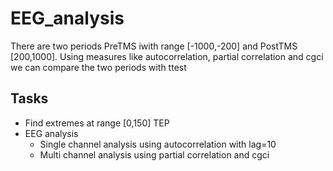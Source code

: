 # EEG_analysis
There are two periods PreTMS iwith range [-1000,-200] and PostTMS [200,1000]. Using measures like  autocorrelation, partial correlation and cgci we can compare the two periods with ttest

## Tasks
- Find extremes at range [0,150]  TEP
- EEG analysis
  - Single channel analysis using autocorrelation with lag=10
  - Multi channel analysis using partial correlation and cgci

